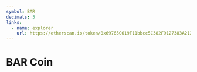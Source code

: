 ```yaml
---
symbol: BAR
decimals: 5
links:
  - name: explorer
    url: https://etherscan.io/token/0x69765C619F11bbcc5C382F9127383A2126F94138
---
```


# BAR Coin
